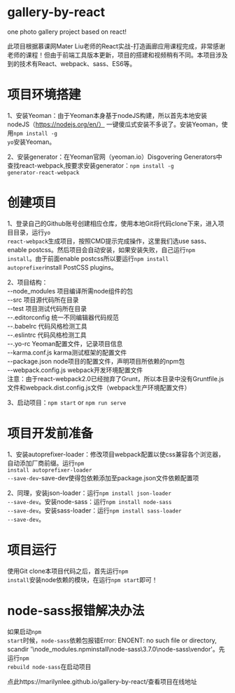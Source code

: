 # gallery-by-react
one photo gallery project based on react!

此项目根据慕课网Mater Liu老师的React实战-打造画廊应用课程完成，非常感谢老师的课程！但由于前端工具版本更新，项目的搭建和视频稍有不同。本项目涉及到的技术有React、webpack、sass、ES6等。

# 项目环境搭建
1、安装Yeoman：由于Yeoman本身基于nodeJS构建，所以首先本地安装nodeJS（https://nodejs.org/en/） 一键傻瓜式安装不多说了。安装Yeoman，使用<code>npm install -g yo</code>安装Yeoman。

2、安装generator：在Yeoman官网（yeoman.io）Disgovering Generators中查找react-webpack,按要求安装generator：<code>npm install -g generator-react-webpack</code>

# 创建项目
1、登录自己的Github账号创建相应仓库，使用本地Git将代码clone下来，进入项目目录，运行<code>yo react-webpack</code>生成项目，按照CMD提示完成操作，这里我们选use sass、enable postcss。然后项目会自动安装，如果安装失败，自己运行<code>npm install</code>。由于前面enable postcss所以要运行<code>npm install autoprefixer</code>install PostCSS plugins。

2、项目结构：  
--node_modules 项目编译所需node组件的包  
--src 项目源代码所在目录  
--test 项目测试代码所在目录  
--.editorconfig 统一不同编辑器代码规范  
--.babelrc 代码风格检测工具  
--.eslintrc 代码风格检测工具  
--.yo-rc Yeoman配置文件，记录项目信息  
--karma.conf.js karma测试框架的配置文件  
--package.json node项目的配置文件，声明项目所依赖的npm包  
--webpack.config.js webpack开发环境配置文件  
注意：由于react-webpack2.0已经抛弃了Grunt，所以本目录中没有Gruntfile.js文件和webpack.dist.config.js文件（webpack生产环境配置文件）

3、启动项目：<code>npm start</code> or <code>npm run serve</code>

# 项目开发前准备
1、安装autoprefixer-loader：修改项目webpack配置以使css兼容各个浏览器，自动添加厂商前缀。运行<code>npm install autoprefixer-loader --save-dev</code>-save-dev使得包依赖添加至package.json文件依赖配置项

2、同理，安装json-loader：运行<code>npm install json-loader --save-dev</code>。安装node-sass：运行<code>npm install node-sass --save-dev</code>。安装sass-loader：运行<code>npm install sass-loader --save-dev</code>。

# 项目运行
使用Git clone本项目代码之后，首先运行<code>npm install</code>安装node依赖的模块，在运行<code>npm start</code>即可！

# node-sass报错解决办法
如果启动<code>npm start</code>时候，<code>node-sass</code>依赖包报错Error: ENOENT: no such file or directory, scandir '\node_modules\.npminstall\node-sass\3.7.0\node-sass\vendor'。先运行<code>npm rebuild node-sass</code>在启动项目

点此https://marilynlee.github.io/gallery-by-react/查看项目在线地址

